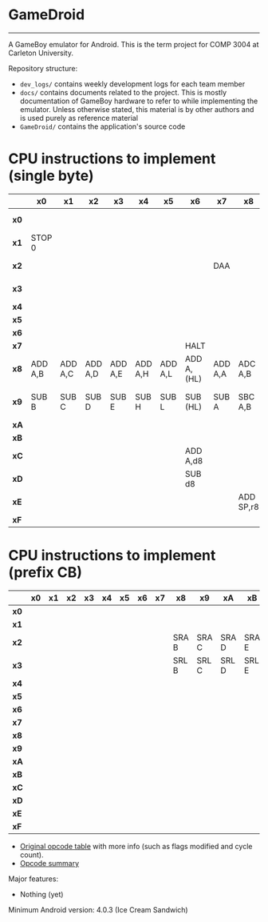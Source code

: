 # GameDroid
---

A GameBoy emulator for Android. This is the term project for COMP 3004 at Carleton University.

Repository structure:
* `dev_logs/` contains weekly development logs for each team member
* `docs/` contains documents related to the project. This is mostly documentation of GameBoy hardware to refer to while implementing the emulator. Unless otherwise stated, this material is by other authors and is used purely as reference material
* `GameDroid/` contains the application's source code

# CPU instructions to implement (single byte)

|      | x0       | x1      | x2       | x3      | x4        | x5      | x6       | x7      | x8        | x9      | xA       | xB      | xC       | xD     | xE       | xF    |
|------|----------|---------|----------|---------|-----------|---------|----------|---------|-----------|---------|----------|---------|----------|--------|----------|-------|
|**x0**|          |         |          |         |           |         |          |         |           |ADD HL,BC|          |         |          |        |          |       |
|**x1**|STOP 0    |         |          |         |           |         |          |         |           |ADD HL,DE|          |         |          |        |          |       |
|**x2**|          |         |          |         |           |         |          |DAA      |           |ADD HL,HL|          |         |          |        |          |CPL    |
|**x3**|          |         |          |         |           |         |          |         |           |ADD HL,SP|          |         |          |        |          |       |
|**x4**|          |         |          |         |           |         |          |         |           |         |          |         |          |        |          |       |
|**x5**|          |         |          |         |           |         |          |         |           |         |          |         |          |        |          |       |
|**x6**|          |         |          |         |           |         |          |         |           |         |          |         |          |        |          |       |
|**x7**|          |         |          |         |           |         |HALT      |         |           |         |          |         |          |        |          |       |
|**x8**|ADD A,B   |ADD A,C  |ADD A,D   |ADD A,E  |ADD A,H    |ADD A,L  |ADD A,(HL)|ADD A,A  |ADC A,B    |ADC A,C  |ADC A,D   |ADC A,E  |ADC A,H   |ADC A,L |ADC A,(HL)|ADC A,A|
|**x9**|SUB B     |SUB C    |SUB D     |SUB E    |SUB H      |SUB L    |SUB (HL)  |SUB A    |SBC A,B    |SBC A,C  |SBC A,D   |SBC A,E  |SBC A,H   |SBC A,L |SBC A,(HL)|SBC A,A|
|**xA**|          |         |          |         |           |         |          |         |           |         |          |         |          |        |          |       |
|**xB**|          |         |          |         |           |         |          |         |           |         |          |         |          |        |          |       |
|**xC**|          |         |          |         |           |         |ADD A,d8  |         |           |         |          |         |          |        |ADC A,d8  |       |
|**xD**|          |         |          |         |           |         |SUB d8    |         |           |         |          |         |          |        |SBC A,d8  |       |
|**xE**|          |         |          |         |           |         |          |         |ADD SP,r8  |         |          |         |          |        |          |       |
|**xF**|          |         |          |         |           |         |          |         |           |         |          |         |          |        |          |       |


# CPU instructions to implement (prefix CB)

|      | x0       | x1      | x2       | x3      | x4        | x5      | x6       | x7      | x8        | x9      | xA       | xB      | xC       | xD     | xE       | xF    |
|------|----------|---------|----------|---------|-----------|---------|----------|---------|-----------|---------|----------|---------|----------|--------|----------|-------|
|**x0**|          |         |          |         |           |         |          |         |           |         |          |         |          |        |          |       |
|**x1**|          |         |          |         |           |         |          |         |           |         |          |         |          |        |          |       |
|**x2**|          |         |          |         |           |         |          |         |SRA B      |SRA C    |SRA D     |SRA E    |SRA H     |SRA L   |SRA (HL)  |SRA A  |
|**x3**|          |         |          |         |           |         |          |         |SRL B      |SRL C    |SRL D     |SRL E    |SRL H     |SRL L   |SRL (HL)  |SRL A  |
|**x4**|          |         |          |         |           |         |          |         |           |         |          |         |          |        |          |       |
|**x5**|          |         |          |         |           |         |          |         |           |         |          |         |          |        |          |       |
|**x6**|          |         |          |         |           |         |          |         |           |         |          |         |          |        |          |       |
|**x7**|          |         |          |         |           |         |          |         |           |         |          |         |          |        |          |       |
|**x8**|          |         |          |         |           |         |          |         |           |         |          |         |          |        |          |       |
|**x9**|          |         |          |         |           |         |          |         |           |         |          |         |          |        |          |       |
|**xA**|          |         |          |         |           |         |          |         |           |         |          |         |          |        |          |       |
|**xB**|          |         |          |         |           |         |          |         |           |         |          |         |          |        |          |       |
|**xC**|          |         |          |         |           |         |          |         |           |         |          |         |          |        |          |       |
|**xD**|          |         |          |         |           |         |          |         |           |         |          |         |          |        |          |       |
|**xE**|          |         |          |         |           |         |          |         |           |         |          |         |          |        |          |       |
|**xF**|          |         |          |         |           |         |          |         |           |         |          |         |          |        |          |       |


* [Original opcode table](http://pastraiser.com/cpu/gameboy/gameboy_opcodes.html) with more info (such as flags modified and cycle count).
* [Opcode summary](http://gameboy.mongenel.com/dmg/opcodes.html)

Major features:
* Nothing (yet)


Minimum Android version: 4.0.3 (Ice Cream Sandwich)
